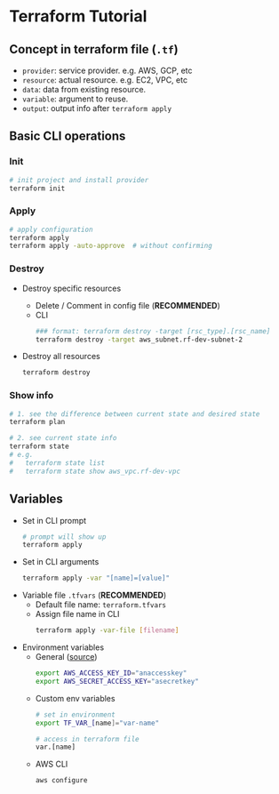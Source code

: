 # Terraform Tutorial

## Concept in terraform file (`.tf`)
- `provider`: service provider. e.g. AWS, GCP, etc
- `resource`: actual resource. e.g. EC2, VPC, etc
- `data`: data from existing resource.
- `variable`: argument to reuse.
- `output`: output info after `terraform apply`

## Basic CLI operations
### Init
```sh
# init project and install provider
terraform init
```

### Apply
```sh
# apply configuration
terraform apply
terraform apply -auto-approve  # without confirming
```

### Destroy
- Destroy specific resources
  - Delete / Comment in config file (**RECOMMENDED**)
  - CLI
    ```sh
    ### format: terraform destroy -target [rsc_type].[rsc_name]
    terraform destroy -target aws_subnet.rf-dev-subnet-2
    ```

- Destroy all resources
  ```sh
  terraform destroy
  ```

### Show info
```sh
# 1. see the difference between current state and desired state
terraform plan

# 2. see current state info
terraform state
# e.g.
#   terraform state list
#   terraform state show aws_vpc.rf-dev-vpc
```



## Variables
- Set in CLI prompt
  ```sh
  # prompt will show up
  terraform apply
  ```
- Set in CLI arguments
  ```sh
  terraform apply -var "[name]=[value]"
  ```
- Variable file `.tfvars` (**RECOMMENDED**)
  - Default file name: `terraform.tfvars`
  - Assign file name in CLI
    ```sh
    terraform apply -var-file [filename]
    ```
- Environment variables
  - General ([source](https://registry.terraform.io/providers/hashicorp/aws/latest/docs#environment-variables))
    ```sh
    export AWS_ACCESS_KEY_ID="anaccesskey"
    export AWS_SECRET_ACCESS_KEY="asecretkey"
    ```
  - Custom env variables
    ```sh
    # set in environment
    export TF_VAR_[name]="var-name"

    # access in terraform file
    var.[name]
    ```
  - AWS CLI
    ```sh
    aws configure 
    ```